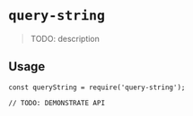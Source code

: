 # `query-string`

> TODO: description

## Usage

```
const queryString = require('query-string');

// TODO: DEMONSTRATE API
```
